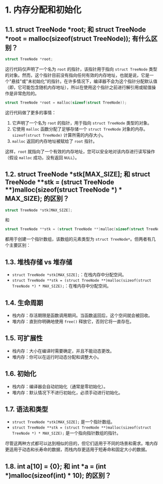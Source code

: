 # 1. 内存分配和初始化

## 1.1. struct TreeNode *root; 和 struct TreeNode *root = malloc(sizeof(struct TreeNode)); 有什么区别？
```c
struct TreeNode *root;
```
这行代码仅声明了一个名为 `root` 的指针，该指针用于指向 `struct TreeNode` 类型的对象。然而，这个指针目前没有指向任何有效的内存地址，也就是说，它是一个"悬挂"或"未初始化"的指针。在许多情况下，编译器不会为这个指针分配默认值（即，它可能包含随机内存地址），所以在使用这个指针之前进行解引用或赋值操作是非常危险的。
```c
struct TreeNode *root = malloc(sizeof(struct TreeNode));
```
这行代码做了更多的事情：
1. 它声明了一个名为 `root` 的指针，用于指向 `struct TreeNode` 类型的对象。
2. 它使用 `malloc` 函数分配了足够存储一个 `struct TreeNode` 对象的内存。`sizeof(struct TreeNode)` 计算所需的内存大小。
3. `malloc` 返回的内存地址被赋给了 `root` 指针。

这样，`root` 就指向了一个有效的内存地址，您可以安全地对该内存进行读写操作（假设 `malloc` 成功，没有返回 `NULL`）。


## 1.2. struct TreeNode *stk[MAX_SIZE]; 和 struct TreeNode **stk = (struct TreeNode **)malloc(sizeof(struct TreeNode *) * MAX_SIZE); 的区别？
```c
struct TreeNode *stk[MAX_SIZE];
```
和
```c
struct TreeNode **stk = (struct TreeNode **)malloc(sizeof(struct TreeNode *) * MAX_SIZE);
```
都用于创建一个指针数组，该数组的元素类型为 `struct TreeNode*`。但两者有几个主要区别：
## 1.3. 堆栈存储 vs 堆存储
- `struct TreeNode *stk[MAX_SIZE];`：在栈内存中分配空间。
- `struct TreeNode **stk = (struct TreeNode **)malloc(sizeof(struct TreeNode *) * MAX_SIZE);`：在堆内存中分配空间。
## 1.4. 生命周期
- 栈内存：存活期限是函数调用期间。当函数返回后，这个空间就会被回收。
- 堆内存：直到你明确地使用 `free()` 释放它，否则它将一直存在。
## 1.5. 可扩展性
- 栈内存：大小在编译时需要确定，并且不能动态更改。
- 堆内存：你可以在运行时动态分配和调整大小。
## 1.6. 初始化
- 栈内存：编译器会自动初始化（通常是零初始化）。
- 堆内存：默认情况下不进行初始化，必须手动进行初始化。
## 1.7. 语法和类型
- `struct TreeNode *stk[MAX_SIZE];` 是一个指针数组。
- `struct TreeNode **stk = (struct TreeNode **)malloc(sizeof(struct TreeNode *) * MAX_SIZE);` 是一个指向指针数组的指针。

尽管这两种方式都可以达到相似的目的，但它们适用于不同的场景和需求。堆内存更适用于动态和长寿命的数据，而栈内存更适用于短寿命和固定大小的数据。

## 1.8. int a[10] = {0}; 和 int *a = (int *)malloc(sizeof(int) * 10); 的区别？
